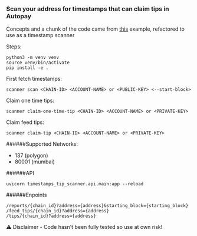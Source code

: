### Scan your address for timestamps that can claim tips in Autopay

Concepts and a chunk of the code came from [this](https://web3py.readthedocs.io/en/stable/examples.html#example-code) example, refactored to use as a timestamp scanner


Steps:
```shell
python3 -m venv venv
source venv/bin/activate
pip install -e .
```
First fetch timestamps:
```shell
scanner scan <CHAIN-ID> <ACCOUNT-NAME> or <PUBLIC-KEY> <--start-block>
```
Claim one time tips:
```shell
scanner claim-one-time-tip <CHAIN-ID> <ACCOUNT-NAME> or <PRIVATE-KEY>
```
Claim feed tips:
```shell
scanner claim-tip <CHAIN-ID> <ACCOUNT-NAME> or <PRIVATE-KEY>
```
######Supported Networks:
- 137 (polygon)
- 80001 (mumbai)

######API
```
uvicorn timestamps_tip_scanner.api.main:app --reload
```
######Enpoints
```
/reports/{chain_id}?address={address}&starting_block={starting_block}
/feed_tips/{chain_id}?address={address}
/tips/{chain_id}?address={address}
```
:warning: Disclaimer - Code hasn't been fully tested so use at own risk!
